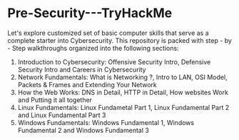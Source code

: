 # Pre-Security---TryHackMe
Let's explore customized set of basic computer skills that serve as a complete starter into Cybersecurity. This repository is packed with step - by - Step walkthroughs organized into the following sections:
1) Introduction to Cybersecurity: Offensive Security Intro,  Defensive Security Intro and Careers in Cybersecurity
2) Network Fundamentals: What is Networking ?, Intro to LAN, OSI Model, Packets & Frames and Extending Your Network
3) How the Web Works: DNS in Detail, HTTP in Detail, How websites Work and Putting it all together 
4) Linux Fundamentals: Linux Fundametal Part 1, Linux Fundamental Part 2 and Linux Fundamental Part 3
5) Windows Fundamentals: Windows Fundamental 1, Windows Fundamental 2 and Windows Fundamental 3
